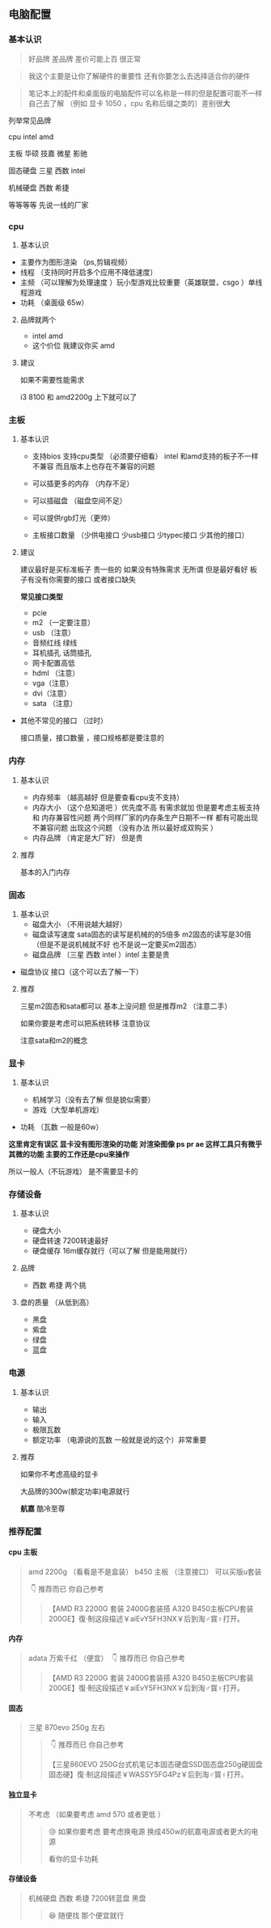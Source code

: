 ## 电脑配置

### 基本认识

> 好品牌 差品牌 差价可能上百 很正常 

> 我这个主要是让你了解硬件的重要性 还有你要怎么去选择适合你的硬件

>笔记本上的配件和桌面版的电脑配件可以名称是一样的但是配置可能不一样  自己去了解 （例如 显卡 1050 ，cpu 名称后缀之类的）差别很**大**

列举常见品牌

cpu intel amd

主板 华硕 技嘉 微星 影驰

固态硬盘  三星 西数 intel

机械硬盘 西数 希捷

 等等等等  先说一线的厂家 


### cpu

1.  基本认识

   - 主要作为图形渲染 （ps,剪辑视频） 
   - 线程 （支持同时开启多个应用不降低速度）
   - 主频 （可以理解为处理速度 ）玩小型游戏比较重要（英雄联盟，csgo ）单线程游戏
   - 功耗 （桌面级 65w）
   
2.  品牌就两个

    - intel    amd 
    - 这个价位 我建议你买 amd

3. 建议 

   如果不需要性能需求

   i3 8100 和 amd2200g 上下就可以了

### 主板

1. 基本认识

   - 支持bios 支持cpu类型 （必须要仔细看） intel 和amd支持的板子不一样 不兼容 而且版本上也存在不兼容的问题

   - 可以插更多的内存 （内存不足）

   - 可以插磁盘 （磁盘空间不足）

   - 可以提供rgb灯光（更帅）

   - 主板接口数量 （少供电接口 少usb接口 少typec接口 少其他的接口）

2. 建议    

     建议最好是买标准板子 贵一些的 如果没有特殊需求 无所谓 但是最好看好 板子有没有你需要的接口 或者接口缺失

   **常见接口类型**

   - pcie 
   - m2 （一定要注意）
   - usb （注意）
   - 音频红线 绿线
   - 耳机插孔 话筒插孔
   - 网卡配置高低 
   - hdml （注意）
   - vga（注意）
   - dvi（注意）
   - sata （注意）
- 其他不常见的接口 （过时）
  
   接口质量，接口数量 ，接口规格都是要注意的

### 内存

1. 基本认识
   - 内存频率 （越高越好 但是要查看cpu支不支持）
   - 内存大小 （这个总知道吧 ）优先度不高 有需求就加 但是要考虑主板支持和 内存兼容性问题 两个同样厂家的内存条生产日期不一样 都有可能出现不兼容问题 出现这个问题 （没有办法 所以最好成双购买 ）
   - 内存品牌 （肯定是大厂好） 但是贵
   
2. 推荐

   基本的入门内存 

### 固态

1. 基本认识
   - 磁盘大小 （不用说越大越好）
   - 磁盘读写速度 sata固态的读写是机械的的5倍多 m2固态的读写是30倍 （但是不是说机械就不好 也不是说一定要买m2固态）
   - 磁盘品牌 （三星 西数 intel ）intel 主要是贵
- 磁盘协议  接口（这个可以去了解一下）
  
2. 推荐

   三星m2固态和sata都可以 基本上没问题 但是推荐m2 （注意二手）

   如果你要是考虑可以把系统转移 注意协议  

   注意sata和m2的概念 

### 显卡

1. 基本认识

   - 机械学习（没有去了解 但是貌似需要）
   - 游戏（大型单机游戏）
- 功耗 （瓦数 一般是60w）
   
**这里肯定有误区 显卡没有图形渲染的功能 对渲染图像 ps pr ae 这样工具只有微乎其微的功能 主要的工作还是cpu来操作**
   
   所以一般人（不玩游戏） 是不需要显卡的

### 存储设备

1. 基本认识
   - 硬盘大小
   - 硬盘转速  7200转速最好
   - 硬盘缓存 16m缓存就行（可以了解 但是能用就行）

2. 品牌
   - 西数 希捷 两个挑

3. 盘的质量 （从低到高）
   - 黑盘
   - 紫盘
   - 绿盘
   - 蓝盘

### 电源

1. 基本认识 

   - 输出
   - 输入
   - 极限瓦数
   - 额定功率 （电源说的瓦数 一般就是说的这个）非常重要

2. 推荐

    如果你不考虑高级的显卡 

   大品牌的300w(额定功率)电源就行

   **航嘉** 酷冷至尊 

### 推荐配置

#### cpu 主板
> amd 2200g （看看是不是盒装）
> b450 主板 （注意接口） 可以买版u套装
>
> ​				 :point_down:   推荐而已 你自己参考
>
> >【AMD R3 2200G 套装 2400G套装搭 A320 B450主板CPU套装 200GE】復·制这段描述￥aiEvY5FH3NX￥后到淘♂寳♀打开。

#### 内存

>  adata 万紫千红 （便宜）
> ​	             :point_down:   推荐而已 你自己参考
>
>  > 【AMD R3 2200G 套装 2400G套装搭 A320 B450主板CPU套装 200GE】復·制这段描述￥aiEvY5FH3NX￥后到淘♂寳♀打开。
>  >

#### 固态 


> 三星 870evo 250g 左右
>
> > ​	 :point_down:   推荐而已 你自己参考
> >
> > 【三星860EVO 250G台式机笔记本固态硬盘SSD固态盘250g硬固盘固态硬】復·制这段描述￥WASSY5FG4Pz￥后到淘♂寳♀打开。

#### 独立显卡

>  不考虑 （如果要考虑 amd 570 或者更低 ）
>
> > :cry: 如果你要考虑 要考虑换电源 换成450w的航嘉电源或者更大的电源
> >
> > 看你的显卡功耗

#### 存储设备

> 机械硬盘 西数 希捷 7200转蓝盘  黑盘 
>
> > :laughing: 随便找 那个便宜就行

